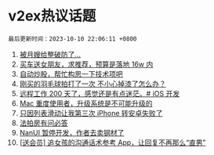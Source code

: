 # v2ex热议话题

`最后更新时间：2023-10-10 22:06:11 +0800`

1. [被月嫂给整破防了...](https://www.v2ex.com/t/980525)
1. [买车送女朋友，求推荐，预算是落地 16w 内](https://www.v2ex.com/t/980477)
1. [自动炒股，帮忙构思一下技术项吧](https://www.v2ex.com/t/980522)
1. [刚买的羽毛球拍打了一次 不小心掉漆了怎么办？](https://www.v2ex.com/t/980465)
1. [远程工作 200 天了，感觉还是有点迷茫。# iOS 开发](https://www.v2ex.com/t/980628)
1. [Mac 重度使用者，升级系统是不可能升级的](https://www.v2ex.com/t/980635)
1. [只因列表滑动让我第三次 iPhone 转安卓失败了](https://www.v2ex.com/t/980471)
1. [法拍房有问必答](https://www.v2ex.com/t/980506)
1. [NanUI 暂停开发，作者去卖钢材了](https://www.v2ex.com/t/980517)
1. [[送会员] 追女孩的沟通话术参考 App，让回复不再那么“直男”](https://www.v2ex.com/t/980605)


